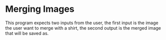 # Merging Images
This program expects two inputs from the user, the first input is the image the user want to merge with a shirt, the second output is the merged image that will be saved as.